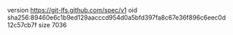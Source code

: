 version https://git-lfs.github.com/spec/v1
oid sha256:89460e6c1b9ed129aacccd954d0a5bfd397fa8c67e36f896c6eec0d12c57cb7f
size 7036
